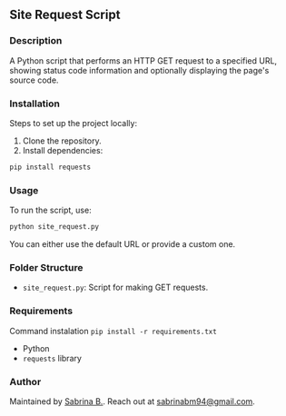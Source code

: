 ## Site Request Script

### Description

A Python script that performs an HTTP GET request to a specified URL, showing status code information and optionally displaying the page's source code.

### Installation

Steps to set up the project locally:

1. Clone the repository.
2. Install dependencies:

```bash
pip install requests
```

### Usage

To run the script, use:

```bash
python site_request.py
```

You can either use the default URL or provide a custom one.

### Folder Structure

- `site_request.py`: Script for making GET requests.

### Requirements

Command instalation `pip install -r requirements.txt`

- Python
- `requests` library

### Author

Maintained by [Sabrina B.](https://github.com/sabrinabm94/about/blob/main/README.md). Reach out at <sabrinabm94@gmail.com>.
